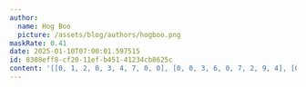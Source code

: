 ```yaml
---
author:
  name: Hog Boo
  picture: /assets/blog/authors/hogboo.png
maskRate: 0.41
date: 2025-01-10T07:00:01.597515
id: 8308eff8-cf20-11ef-b451-41234cb8625c
content: '[[0, 1, 2, 0, 3, 4, 7, 0, 0], [0, 0, 3, 6, 0, 7, 2, 9, 4], [0, 4, 7, 2, 9, 0, 8, 0, 1], [0, 9, 0, 1, 2, 8, 0, 0, 5], [8, 7, 0, 0, 4, 0, 0, 0, 3], [0, 5, 0, 3, 0, 0, 9, 1, 8], [0, 3, 9, 4, 6, 0, 0, 0, 0], [0, 2, 5, 0, 8, 3, 1, 6, 7], [1, 0, 0, 7, 0, 2, 3, 4, 9]]'
---
```

